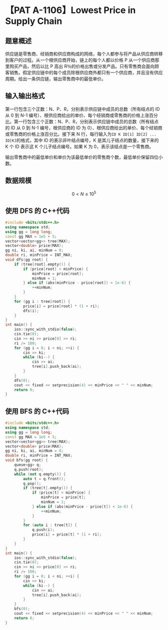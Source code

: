 # 【PAT A-1106】Lowest Price in Supply Chain

## 题意概述

供应链是零售商、经销商和供应商构成的网络，每个人都参与将产品从供应商转移到客户的过程。从一个根供应商开始，链上的每个人都以价格 P 从一个供应商那里购买产品，然后以比 P 高出 R％的价格出售或分发产品。只有零售商会面向顾客销售。假定供应链中的每个成员除根供应商外都只有一个供应商，并且没有供应周期。给出一条供应链，输出零售商中的最低单价。

## 输入输出格式

第一行包含三个正数：N、P、R，分别表示供应链中成员的总数（所有结点的 ID 从 0 到 N-1 编号）、根供应商给出的单价、每个经销商或零售商的价格上涨百分比。第一行包含三个正数：N、P、R，分别表示供应链中成员的总数（所有结点的 ID 从 0 到 N-1 编号，根供应商的 ID 为 0）、根供应商给出的单价、每个经销商或零售商的价格上涨百分比。接下来 N 行，每行输入为`ID K ID[1] ID[2] ... ID[K]`的格式，其中 ID 的表示非叶结点编号，K 是其儿子结点的数量，接下来的 K 个 ID 表示这 K 个儿子结点编号。如果 K 为 0，表示该结点是一个零售商。

输出零售商中的最低单价和单价为该最低单价的零售商个数，最低单价保留四位小数。

## 数据规模

$$0<N \le{10}^5$$

## 使用 DFS 的 C++代码

```cpp
#include <bits/stdc++.h>
using namespace std;
using gg = long long;
const gg MAX = 1e5 + 5;
vector<vector<gg>> tree(MAX);
vector<double> price(MAX);
gg ni, ki, ai, minNum = 0;
double ri, minPrice = INT_MAX;
void dfs(gg root) {
    if (tree[root].empty()) {
        if (price[root] < minPrice) {
            minPrice = price[root];
            minNum = 1;
        } else if (abs(minPrice - price[root]) < 1e-6) {
            ++minNum;
        }
    }
    for (gg i : tree[root]) {
        price[i] = price[root] * (1 + ri);
        dfs(i);
    }
}
int main() {
    ios::sync_with_stdio(false);
    cin.tie(0);
    cin >> ni >> price[0] >> ri;
    ri /= 100;
    for (gg i = 0; i < ni; ++i) {
        cin >> ki;
        while (ki--) {
            cin >> ai;
            tree[i].push_back(ai);
        }
    }
    dfs(0);
    cout << fixed << setprecision(4) << minPrice << " " << minNum;
    return 0;
}
```

## 使用 BFS 的 C++代码

```cpp
#include <bits/stdc++.h>
using namespace std;
using gg = long long;
const gg MAX = 1e5 + 5;
vector<vector<gg>> tree(MAX);
vector<double> price(MAX);
gg ni, ki, ai, minNum = 0;
double ri, minPrice = INT_MAX;
void bfs(gg root) {
    queue<gg> q;
    q.push(root);
    while (not q.empty()) {
        auto t = q.front();
        q.pop();
        if (tree[t].empty()) {
            if (price[t] < minPrice) {
                minPrice = price[t];
                minNum = 1;
            } else if (abs(minPrice - price[t]) < 1e-6) {
                ++minNum;
            }
        }
        for (auto i : tree[t]) {
            q.push(i);
            price[i] = price[t] * (1 + ri);
        }
    }
}
int main() {
    ios::sync_with_stdio(false);
    cin.tie(0);
    cin >> ni >> price[0] >> ri;
    ri /= 100;
    for (gg i = 0; i < ni; ++i) {
        cin >> ki;
        while (ki--) {
            cin >> ai;
            tree[i].push_back(ai);
        }
    }
    bfs(0);
    cout << fixed << setprecision(4) << minPrice << " " << minNum;
    return 0;
}
```
